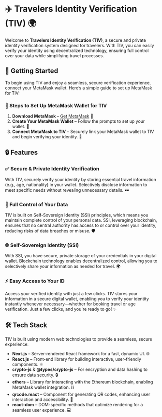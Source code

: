 # ✈️ Travelers Identity Verification (TIV) 🌍

Welcome to **Travelers Identity Verification (TIV)**, a secure and private identity verification system designed for travelers. With TIV, you can easily verify your identity using decentralized technology, ensuring full control over your data while simplifying travel processes.

## 🚀 Getting Started

To begin using TIV and enjoy a seamless, secure verification experience, connect your MetaMask wallet. Here’s a simple guide to set up MetaMask for TIV:

### 📝 Steps to Set Up MetaMask Wallet for TIV

1. **Download MetaMask** – [Get MetaMask](https://metamask.io/download.html) 📲
2. **Create Your MetaMask Wallet** – Follow the prompts to set up your wallet. 🔐
3. **Connect MetaMask to TIV** – Securely link your MetaMask wallet to TIV and begin verifying your identity. 🔗

## 🔒 Features

### ✅ Secure & Private Identity Verification

With TIV, securely verify your identity by storing essential travel information (e.g., age, nationality) in your wallet. Selectively disclose information to meet specific needs without revealing unnecessary details. 🕶️

### 🔑 Full Control of Your Data

TIV is built on Self-Sovereign Identity (SSI) principles, which means you maintain complete control of your personal data. SSI, leveraging blockchain, ensures that no central authority has access to or control over your identity, reducing risks of data breaches or misuse. 🛡️

### 🌐 Self-Sovereign Identity (SSI)

With SSI, you have secure, private storage of your credentials in your digital wallet. Blockchain technology enables decentralized control, allowing you to selectively share your information as needed for travel. 🌍

### ⚡ Easy Access to Your ID

Access your verified identity with just a few clicks. TIV stores your information in a secure digital wallet, enabling you to verify your identity instantly whenever necessary—whether for booking travel or age verification. Just a few clicks, and you're ready to go! ✨

## 🛠️ Tech Stack

TIV is built using modern web technologies to provide a seamless, secure experience:

- **Next.js** – Server-rendered React framework for a fast, dynamic UI. 🌐
- **React.js** – Front-end library for building interactive, user-friendly components. ⚛️
- **crypto-js** & **@types/crypto-js** – For encryption and data hashing to ensure data security. 🔒
- **ethers** – Library for interacting with the Ethereum blockchain, enabling MetaMask wallet integration. ⛓️
- **qrcode.react** – Component for generating QR codes, enhancing user interaction and accessibility. 📱
- **react-dom** – DOM-specific methods that optimize rendering for a seamless user experience. 💻
